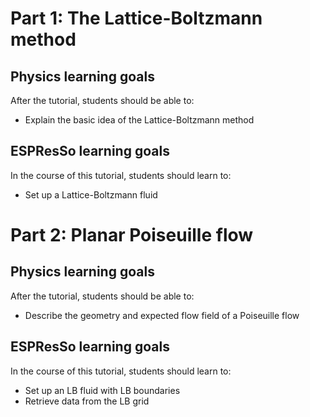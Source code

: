 # Part 1: The Lattice-Boltzmann method

## Physics learning goals

After the tutorial, students should be able to:

* Explain the basic idea of the Lattice-Boltzmann method

## ESPResSo learning goals

In the course of this tutorial, students should learn to:

* Set up a Lattice-Boltzmann fluid

# Part 2: Planar Poiseuille flow

## Physics learning goals

After the tutorial, students should be able to:

* Describe the geometry and expected flow field of a Poiseuille flow

## ESPResSo learning goals

In the course of this tutorial, students should learn to:

* Set up an LB fluid with LB boundaries
* Retrieve data from the LB grid
